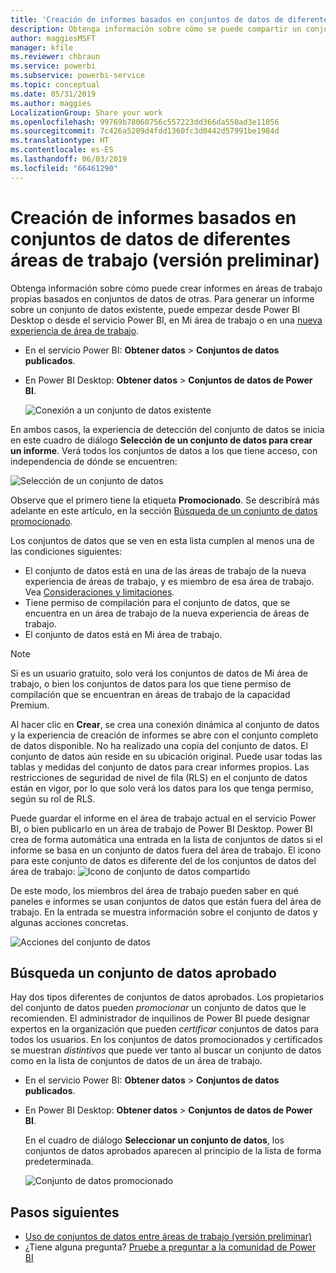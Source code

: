 ```yaml
---
title: 'Creación de informes basados en conjuntos de datos de diferentes áreas de trabajo (versión preliminar): Power BI'
description: Obtenga información sobre cómo se puede compartir un conjunto de datos con usuarios en toda la organización. Después, podrán crear informes basados en el conjunto de datos en sus propias áreas de trabajo.
author: maggiesMSFT
manager: kfile
ms.reviewer: chbraun
ms.service: powerbi
ms.subservice: powerbi-service
ms.topic: conceptual
ms.date: 05/31/2019
ms.author: maggies
LocalizationGroup: Share your work
ms.openlocfilehash: 99769b78060756c557223dd366da550ad3e11056
ms.sourcegitcommit: 7c426a5209d4fdd1360fc3d0442d57991be1984d
ms.translationtype: HT
ms.contentlocale: es-ES
ms.lasthandoff: 06/03/2019
ms.locfileid: "66461290"
---
```

# <a name="create-reports-based-on-datasets-from-different-workspaces-preview"></a>Creación de informes basados en conjuntos de datos de diferentes áreas de trabajo (versión preliminar)

Obtenga información sobre cómo puede crear informes en áreas de trabajo propias basados en conjuntos de datos de otras. Para generar un informe sobre un conjunto de datos existente, puede empezar desde Power BI Desktop o desde el servicio Power BI, en Mi área de trabajo o en una [nueva experiencia de área de trabajo](service-create-the-new-workspaces.md).

- En el servicio Power BI: **Obtener datos** > **Conjuntos de datos publicados**.
- En Power BI Desktop: **Obtener datos** > **Conjuntos de datos de Power BI**.

    ![Conexión a un conjunto de datos existente](media/service-datasets-across-workspaces/power-bi-connect-dataset-pk.png)
   
En ambos casos, la experiencia de detección del conjunto de datos se inicia en este cuadro de diálogo **Selección de un conjunto de datos para crear un informe**. Verá todos los conjuntos de datos a los que tiene acceso, con independencia de dónde se encuentren:

![Selección de un conjunto de datos](media/service-datasets-across-workspaces/power-bi-select-dataset.png)

Observe que el primero tiene la etiqueta **Promocionado**. Se describirá más adelante en este artículo, en la sección [Búsqueda de un conjunto de datos promocionado](#find-an-endorsed-dataset).

Los conjuntos de datos que se ven en esta lista cumplen al menos una de las condiciones siguientes:

- El conjunto de datos está en una de las áreas de trabajo de la nueva experiencia de áreas de trabajo, y es miembro de esa área de trabajo. Vea [Consideraciones y limitaciones](service-datasets-across-workspaces.md#considerations-and-limitations).
- Tiene permiso de compilación para el conjunto de datos, que se encuentra en un área de trabajo de la nueva experiencia de áreas de trabajo.
- El conjunto de datos está en Mi área de trabajo.

> [!NOTE]
> Si es un usuario gratuito, solo verá los conjuntos de datos de Mi área de trabajo, o bien los conjuntos de datos para los que tiene permiso de compilación que se encuentran en áreas de trabajo de la capacidad Premium.

Al hacer clic en **Crear**, se crea una conexión dinámica al conjunto de datos y la experiencia de creación de informes se abre con el conjunto completo de datos disponible. No ha realizado una copia del conjunto de datos. El conjunto de datos aún reside en su ubicación original. Puede usar todas las tablas y medidas del conjunto de datos para crear informes propios. Las restricciones de seguridad de nivel de fila (RLS) en el conjunto de datos están en vigor, por lo que solo verá los datos para los que tenga permiso, según su rol de RLS.

Puede guardar el informe en el área de trabajo actual en el servicio Power BI, o bien publicarlo en un área de trabajo de Power BI Desktop. Power BI crea de forma automática una entrada en la lista de conjuntos de datos si el informe se basa en un conjunto de datos fuera del área de trabajo. El icono para este conjunto de datos es diferente del de los conjuntos de datos del área de trabajo: ![Icono de conjunto de datos compartido](media/service-datasets-discover-across-workspaces/power-bi-shared-dataset-icon.png)

De este modo, los miembros del área de trabajo pueden saber en qué paneles e informes se usan conjuntos de datos que están fuera del área de trabajo. En la entrada se muestra información sobre el conjunto de datos y algunas acciones concretas.

![Acciones del conjunto de datos](media/service-datasets-across-workspaces/power-bi-dataset-actions.png)

## <a name="find-an-endorsed-dataset"></a>Búsqueda un conjunto de datos aprobado

Hay dos tipos diferentes de conjuntos de datos aprobados. Los propietarios del conjunto de datos pueden *promocionar* un conjunto de datos que le recomienden. El administrador de inquilinos de Power BI puede designar expertos en la organización que pueden *certificar* conjuntos de datos para todos los usuarios. En los conjuntos de datos promocionados y certificados se muestran *distintivos* que puede ver tanto al buscar un conjunto de datos como en la lista de conjuntos de datos de un área de trabajo. 

- En el servicio Power BI: **Obtener datos** > **Conjuntos de datos publicados**.
- En Power BI Desktop: **Obtener datos** > **Conjuntos de datos de Power BI**.

    En el cuadro de diálogo **Seleccionar un conjunto de datos**, los conjuntos de datos aprobados aparecen al principio de la lista de forma predeterminada. 

    ![Conjunto de datos promocionado](media/service-datasets-certify-promote/power-bi-dataset-promoted.png)

## <a name="next-steps"></a>Pasos siguientes

- [Uso de conjuntos de datos entre áreas de trabajo (versión preliminar)](service-datasets-across-workspaces.md)
- ¿Tiene alguna pregunta? [Pruebe a preguntar a la comunidad de Power BI](http://community.powerbi.com/)
